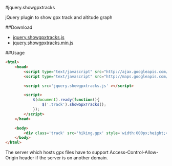 #jquery.showgpxtracks

jQuery plugin to show gpx track and altitude graph

##Download

* [jquery.showgpxtracks.js](https://raw.github.com/kssfilo/jquery.showgpxtracks/master/dist/jquery.showgpxtracks.js)
* [jquery.showgpxtracks.min.js](https://raw.github.com/kssfilo/jquery.showgpxtracks/master/dist/jquery.showgpxtracks.min.js)

##Usage

```html
<html>
	<head>
		<script type="text/javascript" src="http://ajax.googleapis.com/ajax/libs/jquery/1.5.0/jquery.min.js"></script>
		<script type="text/javascript" src="http://maps.googleapis.com/maps/api/js?libraries=geometry&language=en&sensor=false"></script>

		<script src='jquery.showgpxtracks.js' ></script>

		<script>
			$(document).ready(function(){
				$('.track').showGpxTracks();
			});
		</script>
	</head>

	<body>
		<div class='track' src='hiking.gpx' style='width:600px;height;400px;'></div>
	</body>
</html>
```

The server which hosts gpx files have to support Access-Control-Allow-Origin header if the server is on another domain.

